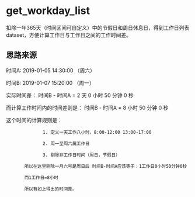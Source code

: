 # get_workday_list

扣除一年365天（时间区间可自定义）中的节假日和周日休息日，得到工作日列表dataset，方便计算工作日与工作日之间的工作时间差。



## 思路来源

  时间A: 2019-01-05 14:30:00 （周六）
  
  时间B: 2019-01-07 15:20:00 （周一）
  
  实际时间差： 时间B - 时间A = 2 天 0 小时 50 分钟 0 秒
  
  而计算工作时间内的时间差则是： 时间B - 时间A =  8 小时 50 分钟 0 秒
  
  这个时间的计算规则是：
  
                  1. 定义一天工作八小时，8:00-12:00 13:00-17:00
                  
                  2. 周一至周六属工作日
                  
                  3. 剔除非工作日时间（周日，节假日）
                  
           所以在这里剔除一月六号是周日后 时间B-时间A应该等于：1工作日0小时50分钟0秒  
           
           而1工作日=8小时
           
           所以有如上得出的时间差。
           
   
